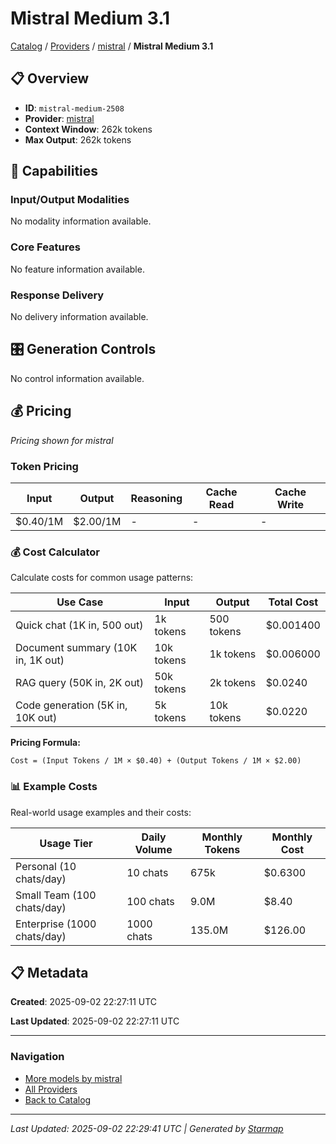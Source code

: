 # Mistral Medium 3.1
  
[Catalog](../../../..) / [Providers](../../..) / [mistral](../..) / **Mistral Medium 3.1**


## 📋 Overview
  
- **ID**: `mistral-medium-2508`
- **Provider**: [mistral](../)
- **Context Window**: 262k tokens
- **Max Output**: 262k tokens
  
## 🎯 Capabilities
  
### Input/Output Modalities
  
No modality information available.
  
### Core Features
  
No feature information available.
  
### Response Delivery
  
No delivery information available.
  
## 🎛️ Generation Controls
  
No control information available.
  
## 💰 Pricing
  
*Pricing shown for mistral*
  
  
### Token Pricing
  
| Input | Output | Reasoning | Cache Read | Cache Write |
|---------|---------|---------|---------|---------|
| $0.40/1M | $2.00/1M | - | - | - |

  
### 💰 Cost Calculator
  
Calculate costs for common usage patterns:
  
  
| Use Case | Input | Output | Total Cost |
|---------|---------|---------|---------|
| Quick chat (1K in, 500 out) | 1k tokens | 500 tokens | $0.001400 |
| Document summary (10K in, 1K out) | 10k tokens | 1k tokens | $0.006000 |
| RAG query (50K in, 2K out) | 50k tokens | 2k tokens | $0.0240 |
| Code generation (5K in, 10K out) | 5k tokens | 10k tokens | $0.0220 |

  
**Pricing Formula:**
  
```
Cost = (Input Tokens / 1M × $0.40) + (Output Tokens / 1M × $2.00)
```
  
### 📊 Example Costs
  
Real-world usage examples and their costs:
  
  
| Usage Tier | Daily Volume | Monthly Tokens | Monthly Cost |
|---------|---------|---------|---------|
| Personal (10 chats/day) | 10 chats | 675k | $0.6300 |
| Small Team (100 chats/day) | 100 chats | 9.0M | $8.40 |
| Enterprise (1000 chats/day) | 1000 chats | 135.0M | $126.00 |

  
## 📋 Metadata
  
**Created**: 2025-09-02 22:27:11 UTC
  
**Last Updated**: 2025-09-02 22:27:11 UTC
  
  
---
  
  
### Navigation

- [More models by mistral](../)
- [All Providers](../../../../providers)
- [Back to Catalog](../../../..)


---
_Last Updated: 2025-09-02 22:29:41 UTC | Generated by [Starmap](https://github.com/agentstation/starmap)_
